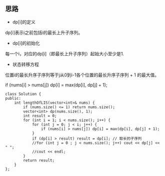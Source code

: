 
## 思路
* dp[i]的定义 

dp[i]表示i之前包括i的最长上升子序列。


* dp[i]的初始化  

每一个i，对应的dp[i]（即最长上升子序列）起始大小至少是1.


* 状态转移方程 

位置i的最长升序子序列等于j从0到i-1各个位置的最长升序子序列 + 1 的最大值。

if (nums[i] > nums[j]) dp[i] = max(dp[i], dp[j] + 1);

```
class Solution {
public:
    int lengthOfLIS(vector<int>& nums) {
        if (nums.size() <= 1) return nums.size();
        vector<int> dp(nums.size(), 1);
        int result = 0;
        for (int i = 1; i < nums.size(); i++) {
            for (int j = 0; j < i; j++) {
                if (nums[i] > nums[j]) dp[i] = max(dp[i], dp[j] + 1);
            }
            if (dp[i] > result) result = dp[i]; // 取长的子序列
            //for (int j = 0 ; j < nums.size(); j++) cout << dp[j] << " ";
            //cout << endl;
        }
        return result;
    }
};
```
